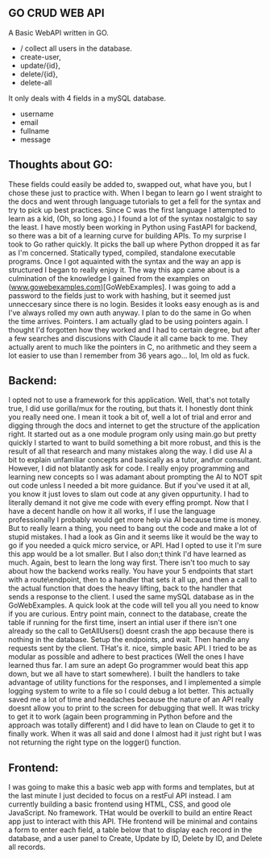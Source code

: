 ## GO CRUD WEB API


A Basic WebAPI written in GO. 

- / collect all users in the database.
- create-user, 
- update/{id}, 
- delete/{id}, 
- delete-all

It only deals with 4 fields in a mySQL database.

- username
- email
- fullname
- message

## Thoughts about GO:
These fields could easily be added to, swapped out, what have you, but I chose these just to practice with. When I began to learn go I went straight to the docs and went through language tutorials to get a fell for the syntax and try to pick up best practices. Since C was the first language I attempted to learn as a kid, (Oh, so long ago.) I found a lot of the syntax nostalgic to say the least. I have mostly been working in Python using FastAPI for backend, so there was a bit of a learning curve for building APIs. To my surprise I took to Go rather quickly. It picks the ball up where Python dropped it as far as I'm concerned. Statically typed, compiled, standalone executable programs. Once I got aquainted with the syntax and the way an app is structured I began to really enjoy it. The way this app came about is a culmination of the knowledge I gained from the examples on (www.gowebexamples.com)[GoWebExamples]. I was going to add a password to the fields just to work with hashing, but it seemed just unneccesary since there is no login. Besides it looks easy enough as is and I've always rolled my own auth anyway. I plan to do the same in Go when the time arrives. Pointers. I am actually glad to be using pointers again. I thought I'd forgotten how they worked and I had to certain degree, but after a few searches and discusions with Claude it all came back to me. They actually arent to much like the pointers in C, no arithmetic and they seem a lot easier to use than I remember from 36 years ago... lol, Im old as fuck. 

## Backend:
I opted not to use a framework for this application. Well, that's not totally true, I did use gorilla/mux for the routing, but thats it. I honestly dont think you really need one. I mean it took a bit of, well a lot of trial and error and digging through the docs and internet to get the structure of the application right. It started out as a one module program only using main.go but pretty quickly I started to want to build something a bit more robust, and this is the result of all that research and many mistakes along the way. I did use AI a bit to explain unfamiliar concepts and basically as a tutor, and\or consultant. However, I did not blatantly ask for code. I really enjoy programming and learning new concepts so I was adamant about prompting the AI to NOT spit out code unless I needed a bit more guidance. But if you've used it at all, you know it just loves to slam out code at any given oppurtunity. I had to literally demand it not give me code with every effing prompt. Now that I have a decent handle on how it all works, if I use the language professionally I probably would get more help via AI because time is money. But to really learn a thing, you need to bang out the code and make a lot of stupid mistakes. I had a look as Gin and it seems like it would be the way to go if you needed a quick micro service, or API. Had I opted to use it I'm sure this app would be a lot smaller. But I also don;t think I'd have learned as much. Again, best to learn the long way first.  There isn't too much to say about how the backend works really. You have your 5 endpoints that start with a route\endpoint, then to a handler that sets it all up, and then a call to the actual function that does the heavy lifting, back to the handler that sends a response to the client. I used the same mySQL database as in the GoWebExamples. A quick look at the code will tell you all you need to know if you are curious. Entry point main, connect to the database, create the table if running for the first time, insert an intial user if there isn't one already so the call to GetAllUsers() doesnt crash the app because there is nothing in the database. Setup the endpoints, and wait. Then handle any requests sent by the client. THat's it. nice, simple basic API. I tried to be as modular as possible and adhere to best practices (Well the ones I have learned thus far. I am sure an adept Go programmer would beat this app down, but we all have to start somewhere). I built the handlers to take advantage of utility functions for the responses, and I implemented a simple logging system to write to a file so I could debug a lot better. This actually saved me a lot of time and headaches because the nature of an API really doesnt allow you to print to the screen for debugging that well. It was tricky to get it to work (again been programming in Python before and the approach was totally different) and I did have to lean on Claude to get it to finally work. When it was all said and done I almost had it just right but I was not returning the right type on the logger() function. 

## Frontend:
I was going to make this a basic web app with forms and templates, but at the last minute I just decided to focus on a restFul API instead. I am currently building a basic frontend using HTML, CSS, and good ole JavaScript. No framework. THat would be overkill to build an entire React app just to interact with this API. THe frontend will be minimal and contains a form to enter each field, a table below that to display each record in the database, and a user panel to Create, Update by ID, Delete by ID, and Delete all records.

